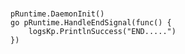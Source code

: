 #
    pRuntime.DaemonInit()
    go pRuntime.HandleEndSignal(func() {
		logsKp.PrintlnSuccess("END.....")
	})